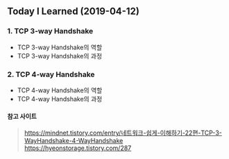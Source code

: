 ## Today I Learned (2019-04-12)


### 1. TCP 3-way Handshake

* TCP 3-way Handshake의 역할
* TCP 3-way Handshake의 과정

### 2. TCP 4-way Handshake

* TCP 4-way Handshake의 역할
* TCP 4-way Handshake의 과정


#### 참고 사이트 
  
> https://mindnet.tistory.com/entry/네트워크-쉽게-이해하기-22편-TCP-3-WayHandshake-4-WayHandshake
> https://hyeonstorage.tistory.com/287
